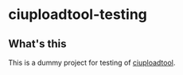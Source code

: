 ciuploadtool-testing
====================

## What's this

This is a dummy project for testing of [ciuploadtool](https://github.com/d1vanov/ciuploadtool).
